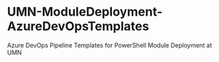 # UMN-ModuleDeployment-AzureDevOpsTemplates
Azure DevOps Pipeline Templates for PowerShell Module Deployment at UMN
